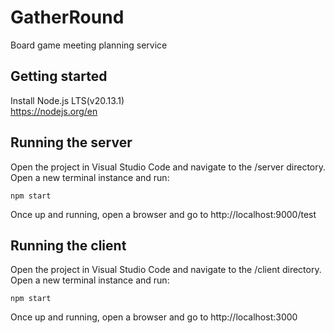 # GatherRound
Board game meeting planning service

## Getting started
Install Node.js LTS(v20.13.1)<br>
https://nodejs.org/en

## Running the server
Open the project in Visual Studio Code and navigate to the /server directory. Open a new terminal instance and run:

```shell
npm start
```

Once up and running, open a browser and go to http://localhost:9000/test

## Running the client
Open the project in Visual Studio Code and navigate to the /client directory. Open a new terminal instance and run:

```shell
npm start
```

Once up and running, open a browser and go to http://localhost:3000
